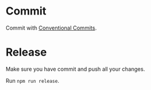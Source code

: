 # Commit

Commit with [Conventional Commits](https://conventionalcommits.org/).

# Release

Make sure you have commit and push all your changes.

Run `npm run release`.
